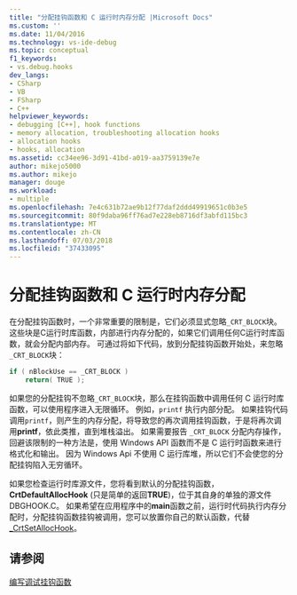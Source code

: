 ```yaml
---
title: "分配挂钩函数和 C 运行时内存分配 |Microsoft Docs"
ms.custom: ''
ms.date: 11/04/2016
ms.technology: vs-ide-debug
ms.topic: conceptual
f1_keywords:
- vs.debug.hooks
dev_langs:
- CSharp
- VB
- FSharp
- C++
helpviewer_keywords:
- debugging [C++], hook functions
- memory allocation, troubleshooting allocation hooks
- allocation hooks
- hooks, allocation
ms.assetid: cc34ee96-3d91-41bd-a019-aa3759139e7e
author: mikejo5000
ms.author: mikejo
manager: douge
ms.workload:
- multiple
ms.openlocfilehash: 7e4c631b72ae9b12f77daf2ddd49919651c0b3e5
ms.sourcegitcommit: 80f9daba96ff76ad7e228eb8716df3abfd115bc3
ms.translationtype: MT
ms.contentlocale: zh-CN
ms.lasthandoff: 07/03/2018
ms.locfileid: "37433095"
---
```

# <a name="allocation-hooks-and-c-run-time-memory-allocations"></a>分配挂钩函数和 C 运行时内存分配
在分配挂钩函数时，一个非常重要的限制是，它们必须显式忽略`_CRT_BLOCK`块。 这些块是C运行时库函数，内部进行内存分配的，如果它们调用任何C运行时库函数，就会分配内部内存。 可通过将如下代码，放到分配挂钩函数开始处，来忽略`_CRT_BLOCK`块：  
  
```cpp
if ( nBlockUse == _CRT_BLOCK )  
    return( TRUE );  
```  
  
 如果您的分配挂钩不忽略`_CRT_BLOCK`块，那么在挂钩函数中调用任何 C 运行时库函数，可以使用程序进入无限循环。 例如，`printf` 执行内部分配。 如果挂钩代码调用`printf`，则产生的内存分配，将导致您的再次调用挂钩函数，于是将再次调用**printf**，依此类推，直到堆栈溢出。 如果需要报告 `_CRT_BLOCK` 分配内存操作，回避该限制的一种方法是，使用 Windows API 函数而不是 C 运行时函数来进行格式化和输出。 因为 Windows Api 不使用 C 运行库堆，所以它们不会使您的分配挂钩陷入无穷循环。  
  
 如果您检查运行时库源文件，您将看到默认的分配挂钩函数，**CrtDefaultAllocHook** (只是简单的返回**TRUE**)，位于其自身的单独的源文件DBGHOOK.C。 如果希望在应用程序中的**main**函数之前，运行时代码执行内存分配时，分配挂钩函数挂钩被调用，您可以放置你自己的默认函数，代替[_CrtSetAllocHook](/cpp/c-runtime-library/reference/crtsetallochook)。  
  
## <a name="see-also"></a>请参阅  
 [编写调试挂钩函数](../debugger/debug-hook-function-writing.md)   
